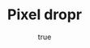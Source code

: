 ---
title: "Pixel dropr"
logo: pixel-dropr.png
tagline: "Create and share elements collections"
categories: [elements]
tags: [collections]
site: http://pixeldropr.com/
pros: []
cons:
    - Sometimes causes bugs
features:
    - Save oftenly used elements
    - Create sets of elements
author:
    name: UI-parade
    url: http://uiparade.com
    logo: /img/ui-parade.png
isFree: false
price: from $19
version: ["CS4", "CS5", "CS6", "CC"]
platform: ["Windows", "OSX"]

sharing: true
robots: index, follow
published: true

layout: single
background: "#4CBBFA"
video: 
---